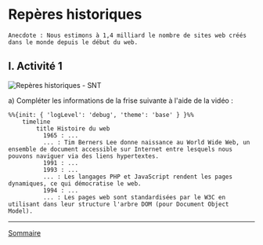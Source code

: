 # Repères historiques

```
Anecdote : Nous estimons à 1,4 milliard le nombre de sites web créés dans le monde depuis le début du web.
```

## I. Activité 1

![Repères historiques - SNT](https://www.youtube.com/watch?v=YVn7jrDYjUQ)

a) Compléter les informations de la frise suivante à l'aide de la vidéo :

```mermaid
%%{init: { 'logLevel': 'debug', 'theme': 'base' } }%%
    timeline
        title Histoire du web
          1965 : ...
          ... : Tim Berners Lee donne naissance au World Wide Web, un ensemble de document accessible sur Internet entre lesquels nous pouvons naviguer via des liens hypertextes.
          1991 : ...
          1993 : ...
          ... : Les langages PHP et JavaScript rendent les pages dynamiques, ce qui démocratise le web.
          1994 : ...
          ... : Les pages web sont standardisées par le W3C en utilisant dans leur structure l'arbre DOM (pour Document Object Model).
```
________________

[Sommaire](./../README.md)
